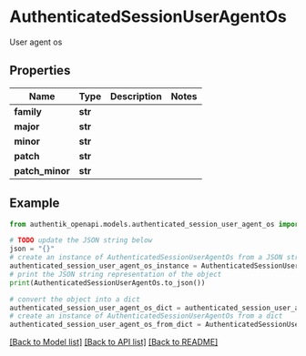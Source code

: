 # AuthenticatedSessionUserAgentOs

User agent os

## Properties

Name | Type | Description | Notes
------------ | ------------- | ------------- | -------------
**family** | **str** |  | 
**major** | **str** |  | 
**minor** | **str** |  | 
**patch** | **str** |  | 
**patch_minor** | **str** |  | 

## Example

```python
from authentik_openapi.models.authenticated_session_user_agent_os import AuthenticatedSessionUserAgentOs

# TODO update the JSON string below
json = "{}"
# create an instance of AuthenticatedSessionUserAgentOs from a JSON string
authenticated_session_user_agent_os_instance = AuthenticatedSessionUserAgentOs.from_json(json)
# print the JSON string representation of the object
print(AuthenticatedSessionUserAgentOs.to_json())

# convert the object into a dict
authenticated_session_user_agent_os_dict = authenticated_session_user_agent_os_instance.to_dict()
# create an instance of AuthenticatedSessionUserAgentOs from a dict
authenticated_session_user_agent_os_from_dict = AuthenticatedSessionUserAgentOs.from_dict(authenticated_session_user_agent_os_dict)
```
[[Back to Model list]](../README.md#documentation-for-models) [[Back to API list]](../README.md#documentation-for-api-endpoints) [[Back to README]](../README.md)


